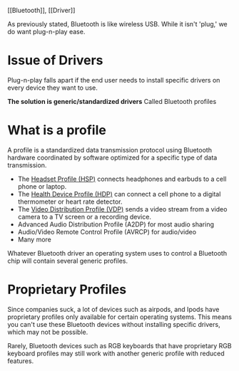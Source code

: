 [[Bluetooth]], [[Driver]]

As previously stated, Bluetooth is like wireless USB. While it isn't 'plug,' we do want plug-n-play ease. 

# Issue of Drivers
Plug-n-play falls apart if the end user needs to install specific drivers on every device they want to use.

**The solution is generic/standardized drivers**
	Called Bluetooth profiles

# What is a profile
A profile is a standardized data transmission protocol using Bluetooth hardware coordinated by software optimized for a specific type of data transmission.
- The [Headset Profile (HSP)](https://en.wikipedia.org/wiki/List_of_Bluetooth_profiles#Headset_Profile_\(HSP\) "List of Bluetooth profiles") connects headphones and earbuds to a cell phone or laptop.
- The [Health Device Profile (HDP)](https://en.wikipedia.org/wiki/List_of_Bluetooth_profiles#Health_Device_Profile_\(HDP\) "List of Bluetooth profiles") can connect a cell phone to a digital thermometer or heart rate detector.
- The [Video Distribution Profile (VDP)](https://en.wikipedia.org/wiki/List_of_Bluetooth_profiles#Video_Distribution_Profile_\(VDP\) "List of Bluetooth profiles") sends a video stream from a video camera to a TV screen or a recording device.
- Advanced Audio Distribution Profile (A2DP) for most audio sharing
- Audio/Video Remote Control Profile (AVRCP) for audio/video
- Many more

Whatever Bluetooth driver an operating system uses to control a Bluetooth chip will contain several generic profiles.
# Proprietary Profiles
Since companies suck, a lot of devices such as airpods, and Ipods have proprietary profiles only available for certain operating systems.
	This means you can't use these Bluetooth devices without installing specific drivers, which may not be possible.

Rarely, Bluetooth devices such as RGB keyboards that have proprietary RGB keyboard profiles may still work with another generic profile with reduced features.